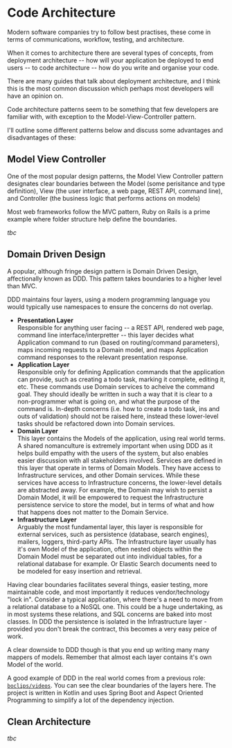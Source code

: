 # Code Architecture

Modern software companies try to follow best practises, these come in terms of communications, workflow, testing, and architecture.

When it comes to architecture there are several types of concepts, from deployment architecture -- how will your application be deployed to end users -- to code architecture -- how do you write and organise your code.

There are many guides that talk about deployment architecture, and I think this is the most common discussion which perhaps most developers will have an opinion on.

Code architecture patterns seem to be something that few developers are familiar with, with exception to the Model-View-Controller pattern.

I'll outline some different patterns below and discuss some advantages and disadvantages of these:

## Model View Controller

One of the most popular design patterns, the Model View Controller pattern designates clear boundaries between the Model (some perisitance and type definition), View (the user interface, a web page, REST API, command line), and Controller (the business logic that performs actions on models)

Most web frameworks follow the MVC pattern, Ruby on Rails is a prime example where folder structure help define the boundaries.

_tbc_

## Domain Driven Design

A popular, although fringe design pattern is Domain Driven Design, affectionally known as DDD. This pattern takes boundaries to a higher level than MVC.

DDD maintains four layers, using a modern programming language you would typically use namespaces to ensure the concerns do not overlap.

* **Presentation Layer**  
  Responsible for anything user facing -- a REST API, rendered web page, command line interface/interpretter -- this layer decides what Application command to run (based on routing/command parameters), maps incoming requests to a Domain model, and maps Application command responses to the relevant presentation response.
* **Application Layer**  
  Responsible only for defining Application commands that the application can provide, such as creating a todo task, marking it complete, editing it, etc.
  These commands use Domain services to acheive the command goal. They should ideally be written in such a way that it is clear to a non-programmer what is going on, and what the purpose of the command is.
  In-depth concerns (i.e. how to create a todo task, ins and outs of validation) should not be raised here, instead these lower-level tasks should be refactored down into Domain services.
* **Domain Layer**  
  This layer contains the Models of the application, using real world terms. A shared nomanculture is extremely important when using DDD as it helps build empathy with the users of the system, but also enables easier discussion with all stakeholders involved.
  Services are defined in this layer that operate in terms of Domain Models. They have access to Infrastructure services, and other Domain services. While these services have access to Infrastructure concerns, the lower-level details are abstracted away.
  For example, the Domain may wish to persist a Domain Model, it will be empowered to request the Infrastructure persistence service to store the model, but in terms of what and how that happens does not matter to the Domain Service.
* **Infrastructure Layer**  
  Arguably the most fundamental layer, this layer is responsible for external services, such as persistence (database, search engines), mailers, loggers, third-party APIs.
  The Infrastructure layer usually has it's own Model of the application, often nested objects within the Domain Model must be separated out into individual tables, for a relational database for example. Or Elastic Search documents need to be modeled for easy insertion and retrieval.

Having clear boundaries facilitates several things, easier testing, more maintainable code, and most importantly it reduces vendor/technology "lock in". Consider a typical application, where there's a need to move from a relational database to a NoSQL one. This could be a huge undertaking, as in most systems these relations, and SQL concerns are baked into most classes. In DDD the persistence is isolated in the Infrastructure layer - provided you don't break the contract, this becomes a very easy peice of work.

A clear downside to DDD though is that you end up writing many many mappers of models. Remember that almost each layer contains it's own Model of the world.

A good example of DDD in the real world comes from a previous role: [`boclips/videos`](https://github.com/boclips/videos/tree/master/video-service/src/main/kotlin/com/boclips/videos/service). You can see the clear boundaries of the layers here. The project is written in Kotlin and uses Spring Boot and Aspect Oriented Programming to simplify a lot of the dependency injection.

## Clean Architecture

_tbc_

